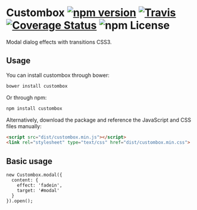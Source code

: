 Custombox [![npm version](https://badge.fury.io/js/custombox.svg)](https://badge.fury.io/js/custombox) [![Travis](https://travis-ci.org/dixso/custombox.svg?branch=master)](https://travis-ci.org/dixso/custombox) [![Coverage Status](https://coveralls.io/repos/github/dixso/custombox/badge.svg?branch=master)](https://coveralls.io/github/dixso/custombox?branch=master) ![npm License](http://img.shields.io/npm/l/custombox.svg?style=flat-square "npm License")
==========

Modal dialog effects with transitions CSS3.

Usage
-----

You can install custombox through bower:

```bash
bower install custombox
```

Or through npm:

```bash
npm install custombox
```

Alternatively, download the package and reference the JavaScript and CSS files manually:

```html
<script src="dist/custombox.min.js"></script>
<link rel="stylesheet" type="text/css" href="dist/custombox.min.css">
```

## Basic usage
    new Custombox.modal({
      content: {
        effect: 'fadein',
        target: '#modal'
      }
    }).open();
